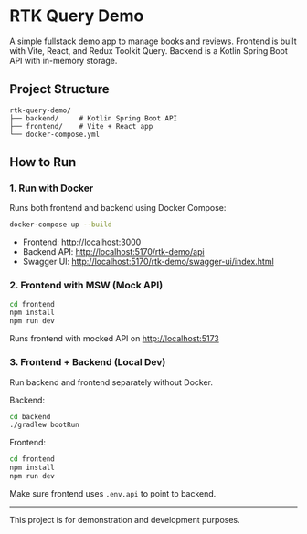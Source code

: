# RTK Query Demo

A simple fullstack demo app to manage books and reviews.
Frontend is built with Vite, React, and Redux Toolkit Query.
Backend is a Kotlin Spring Boot API with in-memory storage.

## Project Structure

```
rtk-query-demo/
├── backend/     # Kotlin Spring Boot API
├── frontend/    # Vite + React app
└── docker-compose.yml
```

## How to Run

### 1. Run with Docker

Runs both frontend and backend using Docker Compose:

```bash
docker-compose up --build
```

* Frontend: [http://localhost:3000](http://localhost:3000)
* Backend API: [http://localhost:5170/rtk-demo/api](http://localhost:5170/rtk-demo/api)
* Swagger UI: [http://localhost:5170/rtk-demo/swagger-ui/index.html](http://localhost:5170/rtk-demo/swagger-ui/index.html)

### 2. Frontend with MSW (Mock API)

```bash
cd frontend
npm install
npm run dev
```

Runs frontend with mocked API on [http://localhost:5173](http://localhost:5173)

### 3. Frontend + Backend (Local Dev)

Run backend and frontend separately without Docker.

Backend:

```bash
cd backend
./gradlew bootRun
```

Frontend:

```bash
cd frontend
npm install
npm run dev
```

Make sure frontend uses `.env.api` to point to backend.

---

This project is for demonstration and development purposes.
